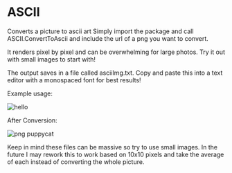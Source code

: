# ASCII
Converts a picture to ascii art
Simply import the package and call ASCII.ConvertToAscii and include the url of a png you want to convert.

It renders pixel by pixel and can be overwhelming for large photos. Try it out with small images to start with!

The output saves in a file called asciiImg.txt.
Copy and paste this into a text editor with a monospaced font for best results!

Example usage:

![hello](https://github.com/aelious/ASCII/assets/25186303/98fdc696-1ced-417a-a0c1-1c55c56dffa3)

After Conversion:

![png puppycat](https://github.com/aelious/ASCII/assets/25186303/bfd9e935-fa5f-4676-a309-e5a296755bfb)

Keep in mind these files can be massive so try to use small images. In the future I may rework this to work based on 10x10 pixels and take the average of each instead of converting the whole picture.
